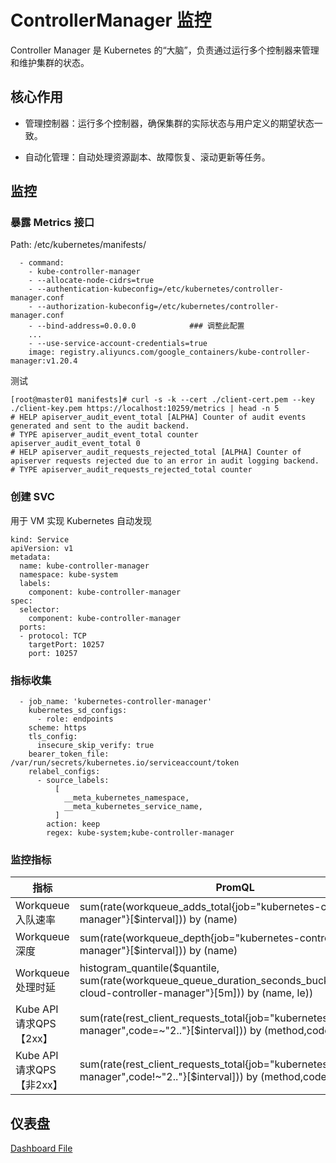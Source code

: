 # ControllerManager 监控
Controller Manager 是 Kubernetes 的“大脑”，负责通过运行多个控制器来管理和维护集群的状态。

## 核心作用
- 管理控制器：运行多个控制器，确保集群的实际状态与用户定义的期望状态一致。

- 自动化管理：自动处理资源副本、故障恢复、滚动更新等任务。

## 监控
### 暴露 Metrics 接口
Path: /etc/kubernetes/manifests/
``` 
  - command:
    - kube-controller-manager
    - --allocate-node-cidrs=true
    - --authentication-kubeconfig=/etc/kubernetes/controller-manager.conf
    - --authorization-kubeconfig=/etc/kubernetes/controller-manager.conf
    - --bind-address=0.0.0.0            ### 调整此配置
    ...
    - --use-service-account-credentials=true
    image: registry.aliyuncs.com/google_containers/kube-controller-manager:v1.20.4
```
测试
``` 
[root@master01 manifests]# curl -s -k --cert ./client-cert.pem --key ./client-key.pem https://localhost:10259/metrics | head -n 5
# HELP apiserver_audit_event_total [ALPHA] Counter of audit events generated and sent to the audit backend.
# TYPE apiserver_audit_event_total counter
apiserver_audit_event_total 0
# HELP apiserver_audit_requests_rejected_total [ALPHA] Counter of apiserver requests rejected due to an error in audit logging backend.
# TYPE apiserver_audit_requests_rejected_total counter
```

### 创建 SVC
用于 VM 实现 Kubernetes 自动发现
``` 
kind: Service
apiVersion: v1
metadata:
  name: kube-controller-manager
  namespace: kube-system
  labels:
    component: kube-controller-manager
spec:
  selector:
    component: kube-controller-manager
  ports:
  - protocol: TCP
    targetPort: 10257
    port: 10257
```
### 指标收集
``` 
  - job_name: 'kubernetes-controller-manager'
    kubernetes_sd_configs:
      - role: endpoints
    scheme: https
    tls_config:
      insecure_skip_verify: true
    bearer_token_file: /var/run/secrets/kubernetes.io/serviceaccount/token
    relabel_configs:
      - source_labels:
          [
            __meta_kubernetes_namespace,
            __meta_kubernetes_service_name,
          ]
        action: keep
        regex: kube-system;kube-controller-manager
```
### 监控指标
| 指标                   | PromQL                                                                                                                                  |
|----------------------|-----------------------------------------------------------------------------------------------------------------------------------------|
| Workqueue入队速率        | sum(rate(workqueue_adds_total{job="kubernetes-controller-manager"}[$interval])) by (name)                                               |
| Workqueue深度          | sum(rate(workqueue_depth{job="kubernetes-controller-manager"}[$interval])) by (name)                                                    | 
| Workqueue处理时延        | histogram_quantile($quantile, sum(rate(workqueue_queue_duration_seconds_bucket{job="ack-cloud-controller-manager"}[5m])) by (name, le)) |
| Kube API 请求QPS【2xx】  | sum(rate(rest_client_requests_total{job="kubernetes-controller-manager",code=~"2.."}[$interval])) by (method,code)                      |
| Kube API 请求QPS【非2xx】 | sum(rate(rest_client_requests_total{job="kubernetes-controller-manager",code!~"2.."}[$interval])) by (method,code)|
 
## 仪表盘
[Dashboard File](../../Dashboard/controller-manager.json)

